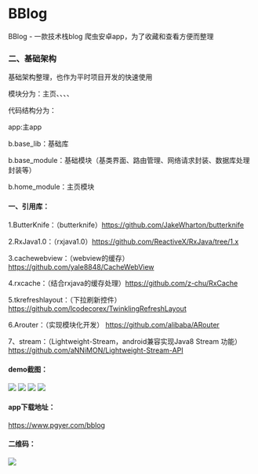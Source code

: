# BBlog
BBlog - 一款技术栈blog 爬虫安卓app，为了收藏和查看方便而整理

### 二、基础架构
基础架构整理，也作为平时项目开发的快速使用

模块分为：主页、、、、

代码结构分为：

app:主app

b.base_lib：基础库

b.base_module：基础模块（基类界面、路由管理、网络请求封装、数据库处理封装等）

b.home_module：主页模块

#### 一、引用库：

1.ButterKnife：（butterknife）https://github.com/JakeWharton/butterknife

2.RxJava1.0：（rxjava1.0）https://github.com/ReactiveX/RxJava/tree/1.x

3.cachewebview：（webview的缓存）https://github.com/yale8848/CacheWebView

4.rxcache：（结合rxjava的缓存处理）https://github.com/z-chu/RxCache

5.tkrefreshlayout：（下拉刷新控件）https://github.com/lcodecorex/TwinklingRefreshLayout

6.Arouter：（实现模块化开发） https://github.com/alibaba/ARouter 

7、stream：（Lightweight-Stream，android兼容实现Java8 Stream 功能）https://github.com/aNNiMON/Lightweight-Stream-API




<!-- 7.Dagger2：（注解）https://github.com/google/dagger -->
#### demo截图：

![](screenshots/Screenshot_2019-06-13-23-33-52.png)    ![](screenshots/Screenshot_2019-06-14-00-34-30.png)
![](screenshots/Screenshot_2019-06-14-00-34-41.png)    ![](screenshots/Screenshot_2019-06-14-00-35-06.png)

#### app下载地址：
https://www.pgyer.com/bblog

#### 二维码：
![](screenshots/download.png) 